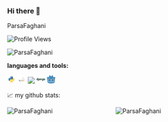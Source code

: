 ### Hi there 👋
ParsaFaghani
<p align="left"> <img src="https://stats.techzbots.co/api/views_badge?page=https%3A%2F%2Fgithub.com%2FParsaFaghani&color1=5e6472&color2=3ec300&label=Profile%20Views&v=1" alt="Profile Views"></p>
<p align="left"><img src="https://github-profile-trophy.vercel.app/?username=ParsaFaghani" alt="ParsaFaghani" /> </p>

**languages and tools:**

<code><img height="20" src="https://raw.githubusercontent.com/github/explore/80688e429a7d4ef2fca1e82350fe8e3517d3494d/topics/python/python.png"></code>
<code><img height="20" src="https://raw.githubusercontent.com/github/explore/80688e429a7d4ef2fca1e82350fe8e3517d3494d/topics/mysql/mysql.png"></code>
<code><img height="20" src="https://raw.githubusercontent.com/github/explore/80688e429a7d4ef2fca1e82350fe8e3517d3494d/topics/mysql/postgre.png"></code>
<code><img height="20" src="https://raw.githubusercontent.com/github/explore/80688e429a7d4ef2fca1e82350fe8e3517d3494d/topics/django/django.png"></code>
<code><img height="20" src="https://raw.githubusercontent.com/github/explore/80688e429a7d4ef2fca1e82350fe8e3517d3494d/topics/godot/godot.png"></code>

📈 my github stats:
<p><img align="left" src="https://github-readme-stats.vercel.app/api/top-langs?username=ParsaFaghani&show_icons=true&locale=en&layout=compact&theme=gotham" alt="ParsaFaghani" /></p>

<p align="center"> <img src="https://github-readme-stats.vercel.app/api?username=ParsaFaghani&show_icons=true&theme=gotham" alt="ParsaFaghani" />

